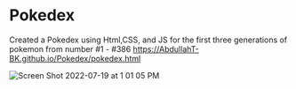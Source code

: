 # Pokedex
Created a Pokedex using Html,CSS, and JS for the first three generations of pokemon from number #1 - #386
https://AbdullahT-BK.github.io/Pokedex/pokedex.html






![Screen Shot 2022-07-19 at 1 01 05 PM](https://user-images.githubusercontent.com/66561984/179807872-352821e5-ab4a-47fb-9b15-a8bda9ff1db4.png)
